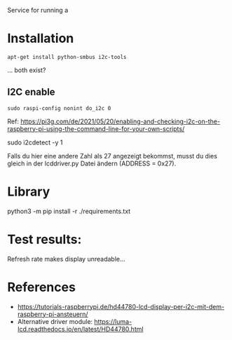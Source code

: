 Service for running a 


# Installation
```
apt-get install python-smbus i2c-tools
```
... both exist?

## I2C enable
```
sudo raspi-config nonint do_i2c 0
```
Ref: https://pi3g.com/de/2021/05/20/enabling-and-checking-i2c-on-the-raspberry-pi-using-the-command-line-for-your-own-scripts/



sudo i2cdetect -y 1


Falls du hier eine andere Zahl als 27 angezeigt bekommst, musst du dies gleich in der lcddriver.py Datei ändern (ADDRESS = 0x27).

# Library
python3 -m pip install -r ./requirements.txt


# Test results:
Refresh rate makes display unreadable...

# References 
- https://tutorials-raspberrypi.de/hd44780-lcd-display-per-i2c-mit-dem-raspberry-pi-ansteuern/
- Alternative driver module: https://luma-lcd.readthedocs.io/en/latest/HD44780.html
